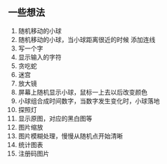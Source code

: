## 一些想法

1. 随机移动的小球
2. 随机移动的小球，当小球距离很近的时候 添加连线
3. 写一个字
4. 显示输入的字符
5. 贪吃蛇
6. 迷宫
7. 放大镜
8. 屏幕上随机显示小球，鼠标一上去以后改变颜色
9. 小球组合成时间数字，当数字发生变化时，小球落地
10. 探照灯
11. 显示原图，对应的黑白图等
12. 图片缩放
13. 图片模糊处理，慢慢从随机点开始清晰
14. 统计图表
15. 注册码图片
